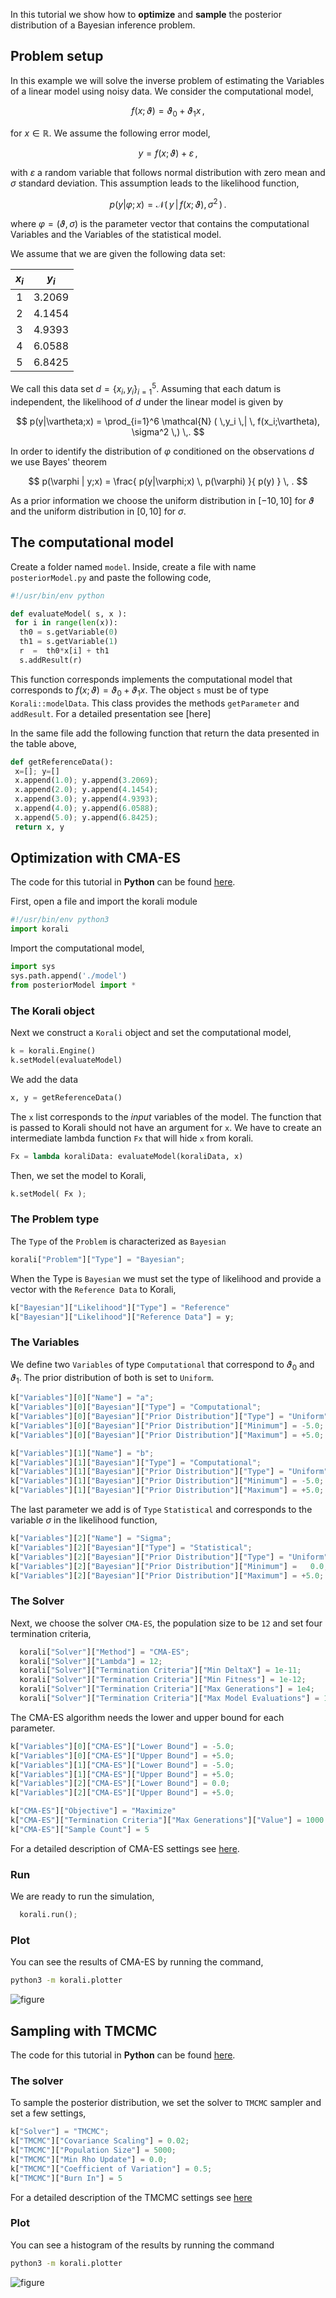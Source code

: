 

In this tutorial we show how to **optimize** and **sample** the posterior
distribution of a Bayesian inference problem.







## Problem setup
In this example we will solve the inverse problem of estimating the Variables
of a linear model using noisy data. We consider the computational model,

$$
f(x;\vartheta) = \vartheta_0 + \vartheta_1 x \,,
$$

for $x\in\mathbb{R}$. We assume the following error model,

$$
y = f(x;\vartheta) + \varepsilon \,,
$$

with $\varepsilon$ a random variable that follows normal distribution with zero
mean and $\sigma$ standard deviation. This assumption leads to the likelihood
function,

$$
p(y|\varphi;x) = \mathcal{N} ( \,y \,| \, f(x;\vartheta), \sigma^2 \,) \,.
$$

where $\varphi=(\vartheta,\sigma)$ is the parameter vector that contains the
computational Variables and the Variables of the statistical model.

We assume that we are given the following data set:

<center>

| $x_i$  | $y_i$  |
|:-:|:-:|
| 1  | 3.2069  |
| 2  | 4.1454  |
| 3  | 4.9393  |
| 4  | 6.0588  |
| 5  | 6.8425  |

</center>

We call this data set $d=\{x_i,y_i\}_{i=1}^5$. Assuming that each datum is
independent, the likelihood of $d$ under the linear model is given by

$$
p(y|\vartheta;x) = \prod_{i=1}^6 \mathcal{N} ( \,y_i \,| \, f(x_i;\vartheta), \sigma^2 \,) \,.
$$

In order to identify the distribution of $\varphi$ conditioned on the observations $d$
we use Bayes' theorem

$$
p(\varphi | y;x) = \frac{ p(y|\varphi;x) \, p(\varphi) }{ p(y) } \, .
$$


As a prior information we choose the uniform distribution in $[-10,10]$ for $\vartheta$
and the uniform distribution in $[0,10]$ for $\sigma$.











##  The computational model

Create a folder named `model`. Inside, create a file with name `posteriorModel.py` and paste the following code,
```python
#!/usr/bin/env python

def evaluateModel( s, x ):
 for i in range(len(x)):
  th0 = s.getVariable(0)
  th1 = s.getVariable(1)
  r  =  th0*x[i] + th1
  s.addResult(r)
```
This function corresponds implements the computational model that corresponds to $f(x;\vartheta) = \vartheta_0 + \vartheta_1 x$. The object `s` must be of type `Korali::modelData`. This class provides the methods `getParameter` and `addResult`. For a detailed presentation see [here]

In the same file add the following function that return the data presented in the table above,
```python
def getReferenceData():
 x=[]; y=[]
 x.append(1.0); y.append(3.2069);
 x.append(2.0); y.append(4.1454);
 x.append(3.0); y.append(4.9393);
 x.append(4.0); y.append(6.0588);
 x.append(5.0); y.append(6.8425);
 return x, y
```










## Optimization with CMA-ES


The code for this tutorial in **Python** can be found [here](https://github.com/cselab/skorali/blob/master/tutorials/a3-bayesian-inference-cmaes).



First, open a file and import the korali module
```python
#!/usr/bin/env python3
import korali
```
Import the computational model,
```python
import sys
sys.path.append('./model')
from posteriorModel import *
```



### The Korali object

Next we construct a `Korali` object and set the computational model,
```python
k = korali.Engine()
k.setModel(evaluateModel)
```


We add the data
```python
x, y = getReferenceData()
```

The `x` list corresponds to the *input* variables of the model. The function that
is passed to Korali should not have an argument for `x`. We have to create an intermediate
lambda function `Fx` that will hide `x` from korali.

```python
Fx = lambda koraliData: evaluateModel(koraliData, x)
```


Then, we set the model to Korali,

```python
k.setModel( Fx );
```



### The Problem type

The `Type` of the `Problem` is characterized as `Bayesian`
```python
korali["Problem"]["Type"] = "Bayesian";
```

When the Type is `Bayesian` we must set the type of likelihood and provide a vector with the `Reference Data` to Korali,

```python
k["Bayesian"]["Likelihood"]["Type"] = "Reference"
k["Bayesian"]["Likelihood"]["Reference Data"] = y;
```

### The Variables

We define two `Variables` of type `Computational` that correspond to $\vartheta_0$ and $\vartheta_1$. The prior distribution of both is set to `Uniform`.

```python
k["Variables"][0]["Name"] = "a";
k["Variables"][0]["Bayesian"]["Type"] = "Computational";
k["Variables"][0]["Bayesian"]["Prior Distribution"]["Type"] = "Uniform";
k["Variables"][0]["Bayesian"]["Prior Distribution"]["Minimum"] = -5.0;
k["Variables"][0]["Bayesian"]["Prior Distribution"]["Maximum"] = +5.0;

k["Variables"][1]["Name"] = "b";
k["Variables"][1]["Bayesian"]["Type"] = "Computational";
k["Variables"][1]["Bayesian"]["Prior Distribution"]["Type"] = "Uniform";
k["Variables"][1]["Bayesian"]["Prior Distribution"]["Minimum"] = -5.0;
k["Variables"][1]["Bayesian"]["Prior Distribution"]["Maximum"] = +5.0;
```

The last parameter we add is of `Type` `Statistical` and corresponds to the variable
$\sigma$ in the likelihood function,

```python
k["Variables"][2]["Name"] = "Sigma";
k["Variables"][2]["Bayesian"]["Type"] = "Statistical";
k["Variables"][2]["Bayesian"]["Prior Distribution"]["Type"] = "Uniform";
k["Variables"][2]["Bayesian"]["Prior Distribution"]["Minimum"] =   0.0;
k["Variables"][2]["Bayesian"]["Prior Distribution"]["Maximum"] = +5.0;
```

### The Solver

Next, we choose the solver `CMA-ES`, the population size to be `12` and set
four termination criteria,

```python
  korali["Solver"]["Method"] = "CMA-ES";
  korali["Solver"]["Lambda"] = 12;
  korali["Solver"]["Termination Criteria"]["Min DeltaX"] = 1e-11;
  korali["Solver"]["Termination Criteria"]["Min Fitness"] = 1e-12;
  korali["Solver"]["Termination Criteria"]["Max Generations"] = 1e4;
  korali["Solver"]["Termination Criteria"]["Max Model Evaluations"] = 1e4;
```

The CMA-ES algorithm needs the lower and upper bound for each parameter.
```python
k["Variables"][0]["CMA-ES"]["Lower Bound"] = -5.0;
k["Variables"][0]["CMA-ES"]["Upper Bound"] = +5.0;
k["Variables"][1]["CMA-ES"]["Lower Bound"] = -5.0;
k["Variables"][1]["CMA-ES"]["Upper Bound"] = +5.0;
k["Variables"][2]["CMA-ES"]["Lower Bound"] = 0.0;
k["Variables"][2]["CMA-ES"]["Upper Bound"] = +5.0;
```


```python
k["CMA-ES"]["Objective"] = "Maximize"
k["CMA-ES"]["Termination Criteria"]["Max Generations"]["Value"] = 1000
k["CMA-ES"]["Sample Count"] = 5
```


For a detailed description of CMA-ES settings see [here](../../usage/solvers/optimizers/cmaes.md).


### Run
We are ready to run the simulation,

```python
  korali.run();
```


### Plot

You can see the results of CMA-ES by running the command,
```sh
python3 -m korali.plotter
```

![figure](posterior-cma.png)













## Sampling with TMCMC


The code for this tutorial in **Python** can be found [here](https://github.com/cselab/skorali/blob/master/tutorials/a3-bayesian-inference-tmcmc).


### The solver

To sample the posterior distribution, we set the solver to `TMCMC` sampler and set a few settings,

```python
k["Solver"] = "TMCMC";
k["TMCMC"]["Covariance Scaling"] = 0.02;
k["TMCMC"]["Population Size"] = 5000;
k["TMCMC"]["Min Rho Update"] = 0.0;
k["TMCMC"]["Coefficient of Variation"] = 0.5;
k["TMCMC"]["Burn In"] = 5
```

For a detailed description of the TMCMC settings see [here](../../usage/solvers/samplers/tmcmc.md)


### Plot

You can see a histogram of the results by running the command
```sh
python3 -m korali.plotter
```


![figure](posterior-tmcmc.png)
